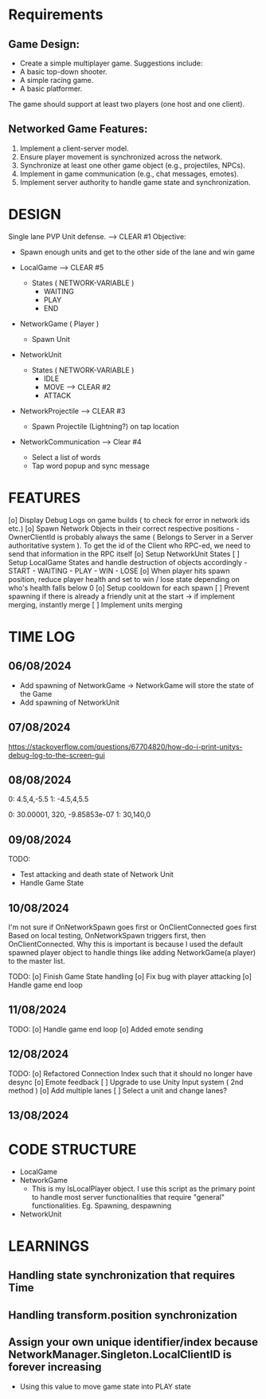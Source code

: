 # Requirements
## Game Design:
- Create a simple multiplayer game. Suggestions include:
- A basic top-down shooter.
- A simple racing game.
- A basic platformer.

The game should support at least two players (one host and one client).

## Networked Game Features:
1. Implement a client-server model.
2. Ensure player movement is synchronized across the network.
3. Synchronize at least one other game object (e.g., projectiles, NPCs).
4. Implement in game communication (e.g., chat messages, emotes).
5. Implement server authority to handle game state and synchronization.

# DESIGN
Single lane PVP Unit defense. --> CLEAR #1
Objective: 
- Spawn enough units and get to the other side of the lane and win game

- LocalGame --> CLEAR #5
    - States ( NETWORK-VARIABLE )
        - WAITING
        - PLAY
        - END
- NetworkGame ( Player )
    - Spawn Unit
- NetworkUnit
    - States ( NETWORK-VARIABLE )
        - IDLE
        - MOVE --> CLEAR #2
        - ATTACK
- NetworkProjectile --> CLEAR #3
    - Spawn Projectile (Lightning?) on tap location
- NetworkCommunication --> Clear #4
    - Select a list of words
    - Tap word popup and sync message

# FEATURES
[o] Display Debug Logs on game builds ( to check for error in network ids etc.)
[o] Spawn Network Objects in their correct respective positions
    - OwnerClientId is probably always the same ( Belongs to Server in a Server authoritative system ). To get the id of the Client who RPC-ed, we need to send that information in the RPC itself
[o] Setup NetworkUnit States
[ ] Setup LocalGame States and handle destruction of objects accordingly
    - START
    - WAITING
    - PLAY
    - WIN
    - LOSE
[o] When player hits spawn position, reduce player health and set to win / lose state depending on who's health falls below 0
[o] Setup cooldown for each spawn
[ ] Prevent spawning if there is already a friendly unit at the start -> if implement merging, instantly merge
[ ] Implement units merging

# TIME LOG
## 06/08/2024
- Add spawning of NetworkGame -> NetworkGame will store the state of the Game 
- Add spawning of NetworkUnit

## 07/08/2024
https://stackoverflow.com/questions/67704820/how-do-i-print-unitys-debug-log-to-the-screen-gui

## 08/08/2024
0: 4.5,4,-5.5
1: -4.5,4,5.5

0: 30.00001, 320, -9.85853e-07
1: 30,140,0

## 09/08/2024
TODO:
- Test attacking and death state of Network Unit
- Handle Game State

## 10/08/2024
I'm not sure if OnNetworkSpawn goes first or OnClientConnected goes first
Based on local testing, OnNetworkSpawn triggers first, then OnClientConnected.
Why this is important is because I used the default spawned player object to handle things like adding NetworkGame(a player) to the master list.

TODO:
[o] Finish Game State handling
[o] Fix bug with player attacking
[o] Handle game end loop

## 11/08/2024
TODO:
[o] Handle game end loop
[o] Added emote sending

## 12/08/2024
TODO:
[o] Refactored Connection Index such that it should no longer have desync
[o] Emote feedback
[ ] Upgrade to use Unity Input system ( 2nd method )
[o] Add multiple lanes
[ ] Select a unit and change lanes?

## 13/08/2024


# CODE STRUCTURE
- LocalGame
- NetworkGame
    - This is my IsLocalPlayer object. I use this script as the primary point to handle most server functionalities that require "general" functionalities. Eg. Spawning, despawning
- NetworkUnit

# LEARNINGS
## Handling state synchronization that requires Time

## Handling transform.position synchronization

## Assign your own unique identifier/index because NetworkManager.Singleton.LocalClientID is forever increasing

- Using this value to move game state into PLAY state